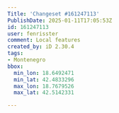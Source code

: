 ```yaml
---
Title: 'Changeset #161247113'
PublishDate: 2025-01-11T17:05:53Z
id: 161247113
user: fenrisster
comment: Local features
created_by: iD 2.30.4
tags:
- Montenegro
bbox:
  min_lon: 18.6492471
  min_lat: 42.4833296
  max_lon: 18.7679526
  max_lat: 42.5142331

---
```

